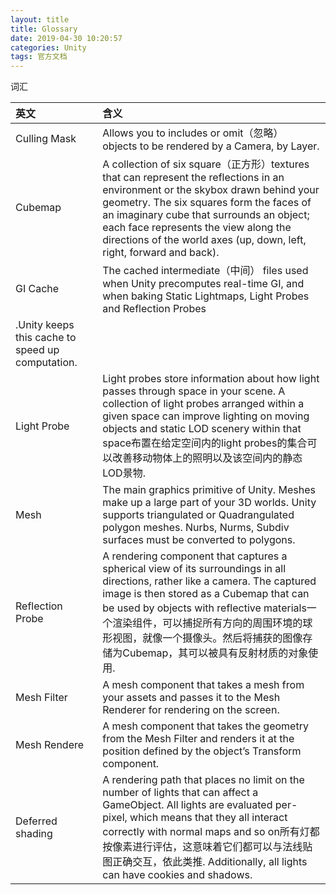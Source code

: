 ```yaml
---
layout: title
title: Glossary
date: 2019-04-30 10:20:57
categories: Unity
tags: 官方文档
---
```

词汇

<!--more-->

| 英文  | 含义  |
| :------------ | :------------ |
| Culling Mask  | Allows you to includes or omit（忽略） objects to be rendered by a Camera, by Layer.  |
| Cubemap  | A collection of six square（正方形）textures that can represent the reflections in an environment or the skybox drawn behind your geometry. The six squares form the faces of an imaginary cube that surrounds an object; each face represents the view along the directions of the world axes (up, down, left, right, forward and back).  |
| GI Cache  | The cached intermediate（中间） files used when Unity precomputes real-time GI, and when baking Static Lightmaps, Light Probes and Reflection Probes
.Unity keeps this cache to speed up computation.  |
| Light Probe  | Light probes store information about how light passes through space in your scene. A collection of light probes arranged within a given space can improve lighting on moving objects and static LOD scenery within that space布置在给定空间内的light probes的集合可以改善移动物体上的照明以及该空间内的静态LOD景物.  |
| Mesh  | The main graphics primitive of Unity. Meshes make up a large part of your 3D worlds. Unity supports triangulated or Quadrangulated polygon meshes. Nurbs, Nurms, Subdiv surfaces must be converted to polygons.  |
| Reflection Probe  | A rendering component that captures a spherical view of its surroundings in all directions, rather like a camera. The captured image is then stored as a Cubemap that can be used by objects with reflective materials一个渲染组件，可以捕捉所有方向的周围环境的球形视图，就像一个摄像头。然后将捕获的图像存储为Cubemap，其可以被具有反射材质的对象使用.  |
| Mesh Filter  | A mesh component that takes a mesh from your assets and passes it to the Mesh  Renderer for rendering on the screen.  |
| Mesh Rendere  | A mesh component that takes the geometry from the Mesh Filter and renders it at the position defined by the object’s Transform component.  |
| Deferred shading  | A rendering path that places no limit on the number of lights that can affect a GameObject. All lights are evaluated per-pixel, which means that they all interact correctly with normal maps and so on所有灯都按像素进行评估，这意味着它们都可以与法线贴图正确交互，依此类推. Additionally, all lights can have cookies and shadows. |